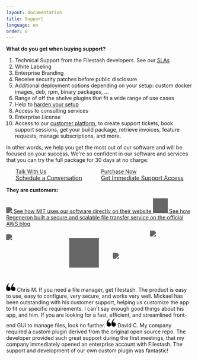 ```yaml
---
layout: documentation
title: Support
language: en
order: 6
---
```


<script type="text/javascript">
(function(c,l,a,r,i,t,y){
c[a]=c[a]||function(){(c[a].q=c[a].q||[]).push(arguments)};
t=l.createElement(r);t.async=1;t.src="https://www.clarity.ms/tag/"+i;
y=l.getElementsByTagName(r)[0];y.parentNode.insertBefore(t,y);
})(window, document, "clarity", "script", "8cx5ep4pd8");
</script>

<style>
#main strong { font-size: 1.2rem; }
</style>

<strong>What do you get when buying support?</strong>

1. Technical Support from the Filestash developers. See our [SLAs](/redirect.html?origin=doc::support&url=https://downloads.filestash.app/upload/contract-support.pdf)
2. White Labeling
3. Enterprise Branding
4. Receive security patches before public disclosure
5. Additional deployment options depending on your setup: custom docker images, deb, rpm, binary packages, ...
6. Range of off the shelve plugins that fit a wide range of use cases
7. Help to [harden your setup](/redirect.html?origin=doc::support&url=https://downloads.filestash.app/upload/hardening-guide.pdf)
8. Access to consulting services
9. Enterprise License
10. Access to our [customer platform](/redirect.html?origin=doc::support&url=https://platform.filestash.app), to create support tickets, book support sessions, get your build package, retrieve invoices, feature requests, manage subscriptions, and more.

In other words, we help you get the most out of our software and will be focused on your success. We're so confident in our software and services that you can try the full package for 30 days at no charge:

<div class="support-cta">
    <a href="/redirect.html?origin=doc::support&url=https://platform.filestash.app/support/book">
        Talk With Us<br>
        <span style="font-size:0.95rem;font-weight:normal">Schedule a Conversation</span>
    </a>
    <a href="/redirect.html?origin=doc::support&url=https://buy.stripe.com/7sI29w7euetE4369AS">
        Purchase Now<br>
        <span style="font-size:0.95rem;font-weight:normal">Get Immediate Support Access</span>
    </a>
</div>
<style>
.support-cta { display: flex; justify-content: space-around; }
#main .support-cta a {
    display: block;
    background: var(--dark);
    padding: 35px 0;
    border-radius: 5px;
    margin: 0 0 30px 0;
    text-align: center;
    text-decoration: none;
    color: var(--bg-color);
    font-weight: bold;
    font-size: 1.1rem;
    width: 48%;
    box-shadow: rgb(158 163 172 / 50%) 5px 5px 20px;
}
#main .support-cta a:hover {
    transition: background 0.2s;
    background: var(--secondary);
}

#main a.success-story {
    display: flex!important;
    gap: 20px;
    width: 100%;
    display: block;
    color: var(--color);
    text-decoration: none;
    border-radius: 3px;
    padding: 0px 0;
    font-size: 0.95rem;
}
#main a.success-story img {
    width: 200px;
}
img.customer {
    filter: grayscale(100) brightness(100) invert(60%);
    height: 40px;
}
</style>

<strong>They are customers:</strong>
<br>

<a href="https://www.media.mit.edu/posts/file-sharing/" class="success-story" style="margin-top: 25px;">
    <img class="customer" src="/img/companies/mit.png" />
    <span>See how MIT uses our software directly on their website</span>
</a>

<a href="https://aws.amazon.com/blogs/storage/how-regeneron-built-a-secure-and-scalable-file-transfer-service-using-aws-transfer-family/" class="success-story">
    <img class="customer" src="/img/companies/clovertex.png" />
    <span>See how Regeneron built a secure and scalable file transfer service on the official AWS blog</span>
</a>

<div style="position: relative;height:150px;">
    <img class="customer" src="/img/companies/dhl.png" style="position: absolute; top: 20px;" />
    <img class="customer" src="/img/companies/uci.png" style="position: absolute; top: 30px; height: 80px; left: 170px;" />
    <img class="customer" src="/img/companies/schneider-electric.png" style="position: absolute; top: 70px; right: 200px;" />
    <img class="customer" src="/img/companies/bell.png" style="position: absolute; top: 10px; right: 100px;" />
</div>

<a href="https://www.linkedin.com/in/chris-meng-41b8b297/" style="clear:both;margin-top:10px;text-decoration:none;color:inherit">
    <svg style="width:25px" class="w-5 lg:w-4.6 xl:w-5.1 text-v1-indigo-200" xmlns="http://www.w3.org/2000/svg" fill="var(--light)" viewBox="0 0 32 32"><defs></defs><g class="fill-current" clip-path="url(#clip0)"><path d="M.007 22.205a7.617 7.617 0 107.617-7.617c-.864 0-1.692.15-2.467.416C6.871 5.172 14.538-1.168 7.431 4.05-.449 9.837-.002 21.972.007 22.195v.01zM16.765 22.205a7.617 7.617 0 107.617-7.617c-.864 0-1.692.15-2.466.416 1.714-9.832 9.38-16.172 2.273-10.954-7.88 5.787-7.432 17.922-7.424 18.145v.01z"></path></g><defs><clipPath id="clip0"><path fill="#fff" d="M0 0h32v32H0z"></path></clipPath></defs></svg>
    Chris M. If you need a file manager, get filestash. The product is easy to use, easy to configure, very secure, and works very well. Mickael has been outstanding with his customer support, helping us customize the app to fit our specific requirements. I can't say enough good things about his app, and him. If you are looking for a fast, efficient, and streamlined front-end GUI to manage files, look no further.
</a>

<a href="https://www.linkedin.com/in/davidcarrillojr/" style="clear:both;margin-top:10px;text-decoration:none;color:inherit">
    <svg style="width:25px" class="w-5 lg:w-4.6 xl:w-5.1 text-v1-indigo-200" xmlns="http://www.w3.org/2000/svg" fill="var(--light)" viewBox="0 0 32 32"><defs></defs><g class="fill-current" clip-path="url(#clip0)"><path d="M.007 22.205a7.617 7.617 0 107.617-7.617c-.864 0-1.692.15-2.467.416C6.871 5.172 14.538-1.168 7.431 4.05-.449 9.837-.002 21.972.007 22.195v.01zM16.765 22.205a7.617 7.617 0 107.617-7.617c-.864 0-1.692.15-2.466.416 1.714-9.832 9.38-16.172 2.273-10.954-7.88 5.787-7.432 17.922-7.424 18.145v.01z"></path></g><defs><clipPath id="clip0"><path fill="#fff" d="M0 0h32v32H0z"></path></clipPath></defs></svg>
    David C. My company required a custom plugin derived from the original open source repo. The developer provided such great support during the first meetings, that my company immediately opened an enterprise account with Filestash. The support and development of our own custom plugin was fantastic!
</a>
